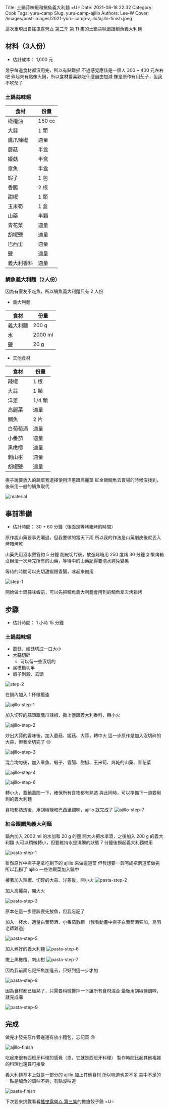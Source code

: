 Title: 土鍋蒜味蝦和鯛魚義大利麵 =U=
Date: 2021-08-18 22:32
Category: Cook
Tags: yuru-camp
Slug: yuru-camp-ajillo
Authors: Lee-W
Cover: /images/post-images/2021-yuru-camp-ajillo/ajillo-finish.jpeg

這次重現出自[搖曳露營△ 第二季 第 11 集](https://ani.gamer.com.tw/animeVideo.php?sn=21752)的土鍋蒜味蝦跟鯛魚義大利麵

<!--more-->

## 材料（3人份）
* 估計成本： 1,000 元

幾乎每道食材都沒用完，所以有點難抓
不過感覺應該是一個人 300 ~ 400 元左右吧
煮起來有點像火鍋，所以食材看喜歡吃什麼自由加減
像是原作有用茄子，但我不吃茄子

### 土鍋蒜味蝦

| 食材 | 份量 |
|---|---|
| 橄欖油 | 150 cc |
| 大蒜 | 1 顆 |
| 鷹爪辣椒 | 適量 |
| 蘑菇 | 半盒 |
| 姬菇 | 半盒 |
| 章魚 | 半盒 |
| 蝦子 | 1 包 |
| 香腸 | 2 根 |
| 甜椒 | 1 顆 |
| 玉米筍 | 1 盒 |
| 山藥 | 半顆 |
| 青花菜 | 適量 |
| 胡椒鹽 | 適量 |
| 巴西里 | 適量 |
| 鹽 | 適量 |
| 義大利香料 | 適量 |

### 鯛魚義大利麵（2人份）

因為有室友不吃魚，所以鯛魚義大利麵只有 2 人份

* 義大利麵

| 食材 | 份量 |
|---|---|
| 義大利麵 | 200 g|
| 水 | 2000 ml |
| 鹽 | 20 g |

* 其他食材

| 食材 | 份量 |
|---|---|
| 辣椒 | 1 根 |
| 大蒜 | 1 顆 |
| 洋蔥 | 1/4 顆 |
| 高麗菜 | 適量 |
| 鯛魚 | 2 片 |
| 白葡萄酒 | 適量 |
| 小番茄 | 適量 |
| 黑橄欖 | 適量 |
| 刺山柑 | 適量 |
| 胡椒鹽 | 適量 |

撫子說要放入的蔬菜我選擇使用洋蔥跟高麗菜
紅金眼鯛魚去賣場的時候沒找到，後來用一般的鯛魚取代

![material]({static}/images/post-images/2021-yuru-camp-ajillo/material.jpeg)

## 事前準備
* 估計時間： 30 + 60 分鐘（後面是等烤箱烤的時間）

原作說山藥要事先曬過，但我要做的當天下雨
所以我的作法是山藥削皮後就丟入烤箱烤乾

山藥先用滾水燙答約 5 分鐘
削皮切片後，放進烤箱用 250 度烤 30 分鐘
如果烤箱沒辦法一次烤完所有的山藥，等待中的山藥記得要泡水避免變黑

等待的時間可以先切甜椒跟香腸，冰起來備用

![step-1]({static}/images/post-images/2021-yuru-camp-ajillo/step-1.jpeg)

開始做土鍋蒜味蝦前，可以先把鯛魚義大利麵會用到的鯛魚拿去烤箱烤

## 步驟
* 估計時間： 1 小時 15 分鐘

### 土鍋蒜味蝦

* 蘑菇、姬菇切成一口大小
* 大蒜切碎
    * 可以留一些沒切的
* 黑橄欖切半
* 蝦子剝殼、去頭

![step-2]({static}/images/post-images/2021-yuru-camp-ajillo/step-2.jpeg)

在鍋內加入 1 杯橄欖油

![ajillo-step-1]({static}/images/post-images/2021-yuru-camp-ajillo/ajillo-step-1.jpeg)

加入切碎的蒜頭跟鷹爪辣椒，撒上鹽跟義大利香料，轉小火

![ajillo-step-2]({static}/images/post-images/2021-yuru-camp-ajillo/ajillo-step-2.jpeg)

炒出大蒜的香味後，加入蘑菇、姬菇、大蒜，轉中火
這一步原作是加入沒切碎的大蒜，但我全切完了 😢

![ajillo-step-3]({static}/images/post-images/2021-yuru-camp-ajillo/ajillo-step-3.jpeg)

混合均勻後，加入章魚、蝦子、香腸、甜椒、玉米筍、烤乾的山藥、青花菜

![ajillo-step-4]({static}/images/post-images/2021-yuru-camp-ajillo/ajillo-step-4.jpeg)

![ajillo-step-6]({static}/images/post-images/2021-yuru-camp-ajillo/ajillo-step-6.jpeg)

轉小火，蓋鍋蓋悶一下，確保所有食物都有熟透
與此同時，可以準備下一道要用到的義大利麵

食物都熟透後，用胡椒鹽和巴西里調味，ajillo 就完成了
![ajillo-step-7]({static}/images/post-images/2021-yuru-camp-ajillo/ajillo-step-7.jpeg)

### 紅金眼鯛魚義大利麵
鍋內加入 2000 ml 的水加和 20 g 的鹽
開大火把水準滾，之後加入 200 g 的義大利麵
火可以稍微轉小，但要維持水是沸騰的狀態
7 分鐘後撈起義大利麵備用

![pasta-step-1]({static}/images/post-images/2021-yuru-camp-ajillo/pasta-step-1.jpeg)

雖然原作中撫子是拿吃剩下的 ajillo 來做這道菜
但我想要一氣呵成把兩道菜做完
所以我撈了 ajillo 一些油跟菜加入鍋中

接著加入辣椒、切碎的大蒜、洋蔥後，開小火
![pasta-step-2]({static}/images/post-images/2021-yuru-camp-ajillo/pasta-step-2.jpeg)

加入高麗菜，開大火

![pasta-step-3]({static}/images/post-images/2021-yuru-camp-ajillo/pasta-step-3.jpeg)

原本在這一步應該要先放魚，但我忘記了

加入一杯水、適量白葡萄酒、小番茄數顆
（我看動畫中撫子白葡萄酒狂加，鳥羽老師難過）

![pasta-step-5]({static}/images/post-images/2021-yuru-camp-ajillo/pasta-step-5.jpeg)

加入煮好的義大利麵
![pasta-step-6]({static}/images/post-images/2021-yuru-camp-ajillo/pasta-step-6.jpeg)

撒上黑橄欖、刺山柑
![pasta-step-7]({static}/images/post-images/2021-yuru-camp-ajillo/pasta-step-7.jpeg)

因為我前面忘記把魚加進去，只好到這一步才加

![pasta-step-8]({static}/images/post-images/2021-yuru-camp-ajillo/pasta-step-8.jpeg)

因為食材都已經熟了，只需要稍微攪拌一下讓所有食材混合
最後用胡椒鹽調味，就完成囉

![pasta-step-9]({static}/images/post-images/2021-yuru-camp-ajillo/pasta-step-9.jpeg)

## 完成

做完才發先原作旁邊還有放小麵包，忘記買 😢

![ajillo-finish]({static}/images/post-images/2021-yuru-camp-ajillo/ajillo-finish.jpeg)

吃起來很有西班牙料理的感覺（恩，它就是西班牙料理）
製作時間比起其他複雜的料理也還算可接受

義大利麵基本上就是一部分的 ajillo 加上其他食材
所以味道也差不多
美中不足的一點是鯛魚的調味不夠，有點沒味道

![pasta-finish]({static}/images/post-images/2021-yuru-camp-ajillo/pasta-finish.jpeg)

下次要來挑戰看看[搖曳露營△ 第三集](https://ani.gamer.com.tw/animeVideo.php?sn=21673)的擔擔餃子鍋 =U=
